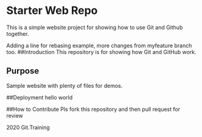 # Starter Web Repo
This is a simple website project for showing how to use Git and Github together.

Adding a line for rebasing example,
more changes from myfeature branch too.
##Introduction 
This repository is for showing how Git and GitHub work.

## Purpose

Sample website with plenty of files for demos.

##Deployment 
hello world

##How to Contribute
Pls fork this repository and then pull request for review

2020 Git.Training